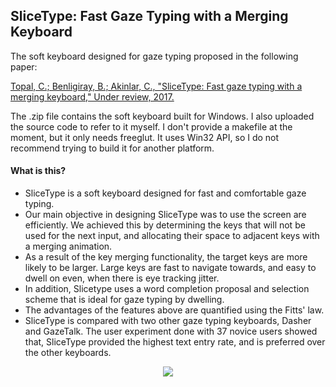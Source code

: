 ## SliceType: Fast Gaze Typing with a Merging Keyboard

The soft keyboard designed for gaze typing proposed in the following paper:

[Topal, C.; Benligiray, B.; Akinlar, C., "SliceType: Fast gaze typing with a merging keyboard," Under review, 2017.](https://arxiv.org/abs/1706.02499)

The .zip file contains the soft keyboard built for Windows.
I also uploaded the source code to refer to it myself.
I don't provide a makefile at the moment, but it only needs freeglut.
It uses Win32 API, so I do not recommend trying to build it for another platform.

#### What is this?

* SliceType is a soft keyboard designed for fast and comfortable gaze typing.
* Our main objective in designing SliceType was to use the screen are efficiently. We achieved this by determining the keys that will not be used for the next input, and allocating their space to adjacent keys with a merging animation.
* As a result of the key merging functionality, the target keys are more likely to be larger. Large keys are fast to navigate towards, and easy to dwell on even, when there is eye tracking jitter.
* In addition, Slicetype uses a word completion proposal and selection scheme that is ideal for gaze typing by dwelling.
* The advantages of the features above are quantified using the Fitts' law.
* SliceType is compared with two other gaze typing keyboards, Dasher and GazeTalk. The user experiment done with 37 novice users showed that, SliceType provided the highest text entry rate, and is preferred over the other keyboards.

<p align="center">
  <img src="https://user-images.githubusercontent.com/19530665/27763730-ee36c938-5e91-11e7-885a-fe518de4ec5d.png"/>
</p>